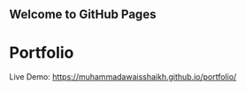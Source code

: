## Welcome to GitHub Pages

# Portfolio
Live Demo: https://muhammadawaisshaikh.github.io/portfolio/
